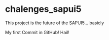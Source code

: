 # chalenges_sapui5
This project is the future of the SAPUI5... basicly

My first Commit in GitHub! Hail!

